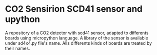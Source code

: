 # CO2 Sensirion SCD41 sensor and upython
A repository of a CO2 detector with scd41 sensor, adapted to differents boards using micropython language.
A library of the sensor is available under sd4x4.py file's name.
Alls differents kinds of boards are treated by their names.

